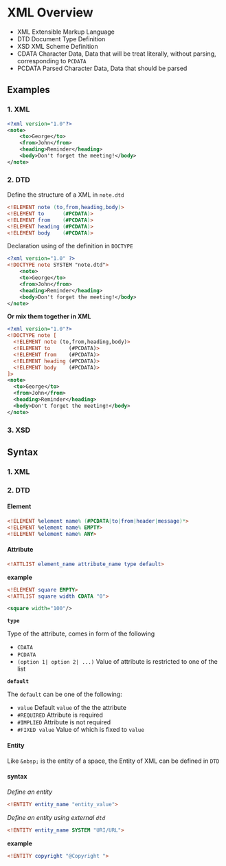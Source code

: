 # XML Overview

- XML Extensible Markup Language
- DTD Document Type Definition
- XSD XML Scheme Definition
- CDATA Character Data, Data that will be treat literally, without parsing, corresponding to `PCDATA`
- PCDATA Parsed Character Data, Data that should be parsed

## Examples

### 1. XML

```xml
<?xml version="1.0"?>
<note>
    <to>George</to>
    <from>John</from>
    <heading>Reminder</heading>
    <body>Don't forget the meeting!</body>
</note> 
```

### 2. DTD

Define the structure of a XML in `note.dtd`

```dtd
<!ELEMENT note (to,from,heading,body)>
<!ELEMENT to      (#PCDATA)>
<!ELEMENT from    (#PCDATA)>
<!ELEMENT heading (#PCDATA)>
<!ELEMENT body    (#PCDATA)>
```

Declaration using of the definition in `DOCTYPE`

```xml
<?xml version="1.0" ?>
<!DOCTYPE note SYSTEM "note.dtd">
    <note>
    <to>George</to>
    <from>John</from>
    <heading>Reminder</heading>
    <body>Don't forget the meeting!</body>
</note> 
```

**Or mix them together in XML**

```xml
<?xml version="1.0"?>
<!DOCTYPE note [
  <!ELEMENT note (to,from,heading,body)>
  <!ELEMENT to      (#PCDATA)>
  <!ELEMENT from    (#PCDATA)>
  <!ELEMENT heading (#PCDATA)>
  <!ELEMENT body    (#PCDATA)>
]>
<note>
  <to>George</to>
  <from>John</from>
  <heading>Reminder</heading>
  <body>Don't forget the meeting!</body>
</note>
```

### 3. XSD

## Syntax

### 1. XML

### 2. DTD

#### Element

```dtd
<!ELEMENT %element name% (#PCDATA|to|from|header|message)*>
<!ELEMENT %element name% EMPTY>
<!ELEMENT %element name% ANY>
```

#### Attribute

```dtd
<!ATTLIST element_name attribute_name type default>
```

**example**

```dtd
<!ELEMENT square EMPTY>
<!ATTLIST square width CDATA "0">
```

```xml
<square width="100"/>
```

**`type`**

Type of the attribute, comes in form of the following

- `CDATA`
- `PCDATA`
- `(option 1| option 2| ...)` Value of attribute is restricted to one of the list

**`default`**

The `default` can be one of the following:

- `value` Default `value` of the the attribute
- `#REQUIRED` Attribute is required
- `#IMPLIED` Attribute is not required
- `#FIXED value` Value of which is fixed to `value`

#### Entity

Like `&nbsp;` is the entity of a space, the Entity of XML can be defined in `DTD`

#### syntax

*Define an entity*

```dtd
<!ENTITY entity_name "entity_value">
```

*Define an entity using external `dtd`*

```dtd
<!ENTITY entity_name SYSTEM "URI/URL">
```

**example**

```dtd
<!ENTITY copyright "@Copyright ">
```

```xml
```

